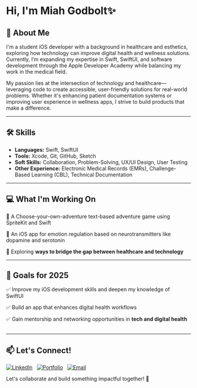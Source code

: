 # Hi, I'm Miah Godbolt✨

## 🌱 About Me  
I'm a student iOS developer with a background in healthcare and esthetics, exploring how technology can improve digital health and wellness solutions. Currently, I’m expanding my expertise in Swift, SwiftUI, and software development through the Apple Developer Academy while balancing my work in the medical field.  

My passion lies at the intersection of technology and healthcare—leveraging code to create accessible, user-friendly solutions for real-world problems. Whether it's enhancing patient documentation systems or improving user experience in wellness apps, I strive to build products that make a difference.  

---

## 🛠️ Skills  
- **Languages:** Swift, SwiftUI  
- **Tools:** Xcode, Git, GitHub, Sketch  
- **Soft Skills:** Collaboration, Problem-Solving, UX/UI Design, User Testing  
- **Other Experience:** Electronic Medical Records (EMRs), Challenge-Based Learning (CBL), Technical Documentation  

---

## 💻 What I'm Working On  
🔅 A Choose-your-own-adventure text-based adventure game using SpriteKit and Swift  

🔅 An iOS app for emotion regulation based on neurotransmitters like dopamine and serotonin  

🔅 Exploring **ways to bridge the gap between healthcare and technology**  

---

## 🔮 Goals for 2025  
✅ Improve my iOS development skills and deepen my knowledge of SwiftUI  

✅ Build an app that enhances digital health workflows 

✅ Gain mentorship and networking opportunities in **tech and digital health**  
 

---

## 📫 Let's Connect!  
[![LinkedIn](https://img.shields.io/badge/LinkedIn-%230077B5.svg?style=for-the-badge&logo=linkedin&logoColor=white)](https://www.linkedin.com/in/miah-godbolt-9bb7a7162/)  
[![Portfolio](https://img.shields.io/badge/Portfolio-%23000000.svg?style=for-the-badge&logo=firefox&logoColor=white)](#)  
[![Email](https://img.shields.io/badge/Email-%23D14836.svg?style=for-the-badge&logo=gmail&logoColor=white)](#)  

Let's collaborate and build something impactful together! 🚀
